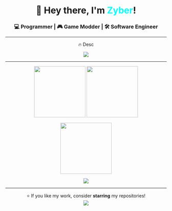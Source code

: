 
<h1 align="center">👋 Hey there, I'm <span style="color:#00FFFF">Zyber</span>!</h1>
<h3 align="center">💻 Programmer | 🎮 Game Modder | 🛠️ Software Engineer</h3>

---

<p align='center'>🔥 Desc</p>


<p align="center">
  <img src="https://skillicons.dev/icons?i=py, ts, c#&theme=dark"/>
</p>


---


<p align="center">
  <img src="https://github-readme-stats.vercel.app/api?username=Zyber09&theme=tokyonight&show_icons=true&hide_border=true&count_private=true" height="160" />
  <img src="https://github-readme-streak-stats.herokuapp.com?user=Zyber09&theme=tokyonight&hide_border=true" height="160" />
</p>
<p align="center">
  <img src="https://github-readme-stats.vercel.app/api/top-langs/?username=Zyber09&theme=tokyonight&layout=compact&hide_border=true" height="160"/>
</p>


<p align='center'><a href="https://github.com/Zyber09"><img src="https://img.shields.io/badge/GitHub-000?style=for-the-badge&logo=github&logoColor=white"/></a></p>

---

<p align="center">
⭐ If you like my work, consider <b>starring</b> my repositories!<br/>
<img src="https://komarev.com/ghpvc/?username=Zyber09&style=flat-square&color=blue"/>
</p>


